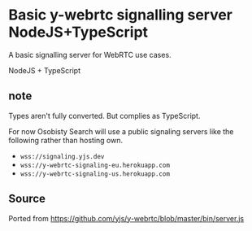 # Basic y-webrtc signalling server NodeJS+TypeScript

A basic signalling server for WebRTC use cases.

NodeJS + TypeScript

## note

Types aren't fully converted. But complies as TypeScript.

For now Osobisty Search will use a public signaling servers like the following rather than hosting own. 

- `wss://signaling.yjs.dev`
- `wss://y-webrtc-signaling-eu.herokuapp.com`
- `wss://y-webrtc-signaling-us.herokuapp.com`

## Source

Ported from <https://github.com/yjs/y-webrtc/blob/master/bin/server.js>






